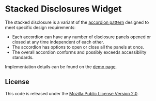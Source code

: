 # Stacked Disclosures Widget
The stacked disclosure is a variant of the [accordion pattern](https://www.w3.org/TR/wai-aria-practices-1.1/#accordion) designed to meet specific design requirements:

* Each accordion can have any number of disclosure panels opened or closed at any time independent of each other.
* The accordion has options to open or close all the panels at once.
* The overall accordion conforms and possibly exceeds accessibility standards.

Implementation details can be found on the [demo page](https://metageeky.github.io/stacked-disclosures/).

## License
This code is released under the [Mozilla Public License Version 2.0](https://www.mozilla.org/en-US/MPL/2.0/).
